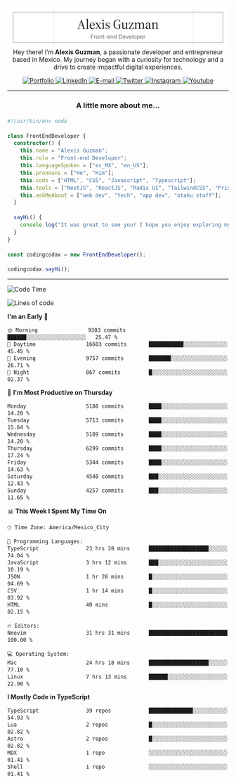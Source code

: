 <img align='right' src="./Banner.png" width="" />
<p align='center'>Hey there! I’m <strong>Alexis Guzman</strong>, a passionate developer and entrepreneur based in Mexico. My journey began with a curiosity for technology and a drive to create impactful digital experiences.</p>

<div align='center'>
  <a href='https://www.codingcodax.dev' target='_blank'>
    <img alt='Portfolio' src='https://img.shields.io/badge/Portfolio-black?logo=vercel&style=flat-square'>
  </a>
  <a href='https://linkedin.com/in/codingcodax' target='_blank'>
    <img alt='LinkedIn' src='https://img.shields.io/badge/LinkedIn-black?logo=LinkedIn&style=flat-square'>
  </a>
  <a href='mailto:hello@codingcodax.com' target='_blank'>
    <img alt='E-mail' src='https://img.shields.io/badge/Email-black?logo=Gmail&style=flat-square'>
  </a>
  <a href='https://x.com/codingcodax' target='_blank'>
    <img alt='Twitter' src='https://img.shields.io/badge/X-black?logo=X&style=flat-square'>
  </a>
  <a href='https://www.instagram.com/codingcodax' target='_blank'>
    <img alt='Instagram' src='https://img.shields.io/badge/Instagram-black?logo=Instagram&style=flat-square'>
  </a>
  <a href='https://www.youtube.com/@codingcodax' target='_blank'>
    <img alt='Youtube' src='https://img.shields.io/badge/YouTube-black?logo=Youtube&style=flat-square'>
  </a>
</div>


---

<h3 align='center'>A little more about me...</h3>

```typescript
#!/usr/bin/env node

class FrontEndDeveloper {
  constructor() {
    this.name = "Alexis Guzman";
    this.role = "Front-end Developer";
    this.languageSpoken = ["es_MX", "en_US"];
    this.pronouns = ["He", "Him"];
    this.code = ["HTML", "CSS", "Javascript", "Typescript"];
    this.tools = ["NextJS", "ReactJS", "Radix UI", "TailwindCSS", "Prisma", "Shadcn UI"];
    this.askMeAbout = ["web dev", "tech", "app dev", "otaku stuff"];
  }

  sayHi() {
    console.log("It was great to see you! I hope you enjoy exploring my work.");
  }
}

const codingcodax = new FrontEndDeveloper();

codingcodax.sayHi();
```

---

<!--START_SECTION:waka-->
![Code Time](http://img.shields.io/badge/Code%20Time-3%2C229%20hrs%2022%20mins-blue)

![Lines of code](https://img.shields.io/badge/From%20Hello%20World%20I%27ve%20Written-11.3%20million%20lines%20of%20code-blue)

**I'm an Early 🐤** 

```text
🌞 Morning                9303 commits        ██████░░░░░░░░░░░░░░░░░░░   25.47 % 
🌆 Daytime                16603 commits       ███████████░░░░░░░░░░░░░░   45.45 % 
🌃 Evening                9757 commits        ███████░░░░░░░░░░░░░░░░░░   26.71 % 
🌙 Night                  867 commits         █░░░░░░░░░░░░░░░░░░░░░░░░   02.37 % 
```
📅 **I'm Most Productive on Thursday** 

```text
Monday                   5188 commits        ████░░░░░░░░░░░░░░░░░░░░░   14.20 % 
Tuesday                  5713 commits        ████░░░░░░░░░░░░░░░░░░░░░   15.64 % 
Wednesday                5189 commits        ████░░░░░░░░░░░░░░░░░░░░░   14.20 % 
Thursday                 6299 commits        ████░░░░░░░░░░░░░░░░░░░░░   17.24 % 
Friday                   5344 commits        ████░░░░░░░░░░░░░░░░░░░░░   14.63 % 
Saturday                 4540 commits        ███░░░░░░░░░░░░░░░░░░░░░░   12.43 % 
Sunday                   4257 commits        ███░░░░░░░░░░░░░░░░░░░░░░   11.65 % 
```


📊 **This Week I Spent My Time On** 

```text
🕑︎ Time Zone: America/Mexico_City

💬 Programming Languages: 
TypeScript               23 hrs 20 mins      ███████████████████░░░░░░   74.04 % 
JavaScript               3 hrs 12 mins       ███░░░░░░░░░░░░░░░░░░░░░░   10.19 % 
JSON                     1 hr 28 mins        █░░░░░░░░░░░░░░░░░░░░░░░░   04.69 % 
CSV                      1 hr 14 mins        █░░░░░░░░░░░░░░░░░░░░░░░░   03.92 % 
HTML                     40 mins             █░░░░░░░░░░░░░░░░░░░░░░░░   02.15 % 

🔥 Editors: 
Neovim                   31 hrs 31 mins      █████████████████████████   100.00 % 

💻 Operating System: 
Mac                      24 hrs 18 mins      ███████████████████░░░░░░   77.10 % 
Linux                    7 hrs 13 mins       ██████░░░░░░░░░░░░░░░░░░░   22.90 % 
```

**I Mostly Code in TypeScript** 

```text
TypeScript               39 repos            ██████████████░░░░░░░░░░░   54.93 % 
Lua                      2 repos             █░░░░░░░░░░░░░░░░░░░░░░░░   02.82 % 
Astro                    2 repos             █░░░░░░░░░░░░░░░░░░░░░░░░   02.82 % 
MDX                      1 repo              ░░░░░░░░░░░░░░░░░░░░░░░░░   01.41 % 
Shell                    1 repo              ░░░░░░░░░░░░░░░░░░░░░░░░░   01.41 % 
```




<!--END_SECTION:waka-->
